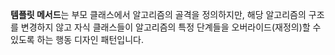 **템플릿 메서드**는 부모 클래스에서 알고리즘의 골격을 정의하지만, 해당 알고리즘의 구조를 변경하지 않고 자식 클래스들이 알고리즘의 특정 단계들을 오버라이드​(재정의)​할 수 있도록 하는 행동 디자인 패턴입니다.